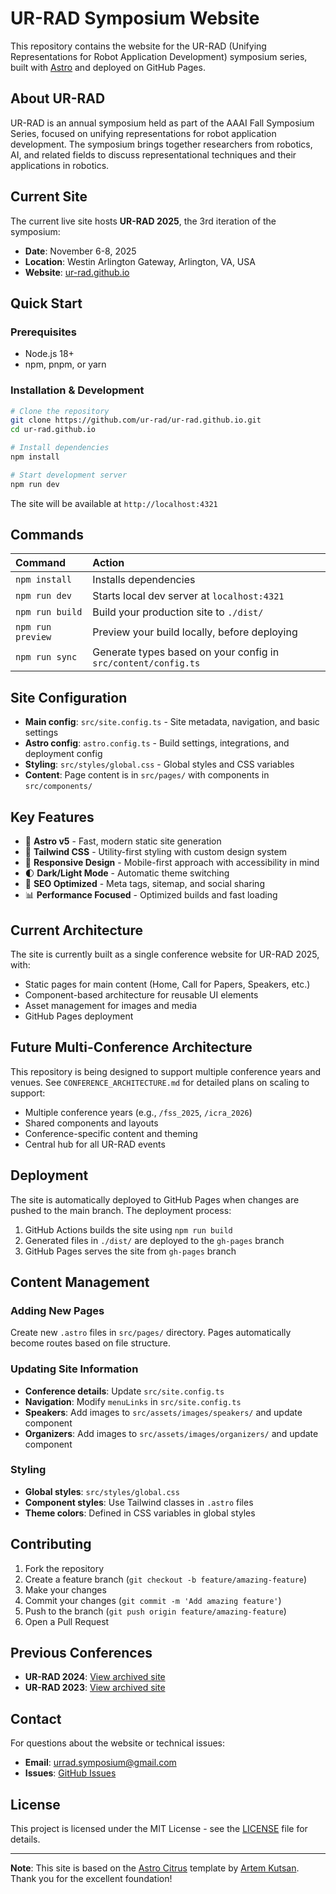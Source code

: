 # UR-RAD Symposium Website

This repository contains the website for the UR-RAD (Unifying Representations for Robot Application Development) symposium series, built with [Astro](https://astro.build/) and deployed on GitHub Pages.

## About UR-RAD

UR-RAD is an annual symposium held as part of the AAAI Fall Symposium Series, focused on unifying representations for robot application development. The symposium brings together researchers from robotics, AI, and related fields to discuss representational techniques and their applications in robotics.

## Current Site

The current live site hosts **UR-RAD 2025**, the 3rd iteration of the symposium:
- **Date**: November 6-8, 2025
- **Location**: Westin Arlington Gateway, Arlington, VA, USA
- **Website**: [ur-rad.github.io](https://ur-rad.github.io)

## Quick Start

### Prerequisites
- Node.js 18+ 
- npm, pnpm, or yarn

### Installation & Development

```bash
# Clone the repository
git clone https://github.com/ur-rad/ur-rad.github.io.git
cd ur-rad.github.io

# Install dependencies
npm install

# Start development server
npm run dev
```

The site will be available at `http://localhost:4321`

## Commands

| Command          | Action                                                         |
| :--------------- | :------------------------------------------------------------- |
| `npm install`    | Installs dependencies                                          |
| `npm run dev`    | Starts local dev server at `localhost:4321`                   |
| `npm run build`  | Build your production site to `./dist/`                       |
| `npm run preview`| Preview your build locally, before deploying                  |
| `npm run sync`   | Generate types based on your config in `src/content/config.ts`|

## Site Configuration

- **Main config**: `src/site.config.ts` - Site metadata, navigation, and basic settings
- **Astro config**: `astro.config.ts` - Build settings, integrations, and deployment config
- **Styling**: `src/styles/global.css` - Global styles and CSS variables
- **Content**: Page content is in `src/pages/` with components in `src/components/`

## Key Features

- 🚀 **Astro v5** - Fast, modern static site generation
- 🎨 **Tailwind CSS** - Utility-first styling with custom design system
- 📱 **Responsive Design** - Mobile-first approach with accessibility in mind
- 🌓 **Dark/Light Mode** - Automatic theme switching
- 📄 **SEO Optimized** - Meta tags, sitemap, and social sharing
- 📊 **Performance Focused** - Optimized builds and fast loading

## Current Architecture

The site is currently built as a single conference website for UR-RAD 2025, with:
- Static pages for main content (Home, Call for Papers, Speakers, etc.)
- Component-based architecture for reusable UI elements
- Asset management for images and media
- GitHub Pages deployment

## Future Multi-Conference Architecture

This repository is being designed to support multiple conference years and venues. See `CONFERENCE_ARCHITECTURE.md` for detailed plans on scaling to support:
- Multiple conference years (e.g., `/fss_2025`, `/icra_2026`)
- Shared components and layouts
- Conference-specific content and theming
- Central hub for all UR-RAD events

## Deployment

The site is automatically deployed to GitHub Pages when changes are pushed to the main branch. The deployment process:

1. GitHub Actions builds the site using `npm run build`
2. Generated files in `./dist/` are deployed to the `gh-pages` branch
3. GitHub Pages serves the site from `gh-pages` branch

## Content Management

### Adding New Pages
Create new `.astro` files in `src/pages/` directory. Pages automatically become routes based on file structure.

### Updating Site Information
- **Conference details**: Update `src/site.config.ts`
- **Navigation**: Modify `menuLinks` in `src/site.config.ts`
- **Speakers**: Add images to `src/assets/images/speakers/` and update component
- **Organizers**: Add images to `src/assets/images/organizers/` and update component

### Styling
- **Global styles**: `src/styles/global.css`
- **Component styles**: Use Tailwind classes in `.astro` files
- **Theme colors**: Defined in CSS variables in global styles

## Contributing

1. Fork the repository
2. Create a feature branch (`git checkout -b feature/amazing-feature`)
3. Make your changes
4. Commit your changes (`git commit -m 'Add amazing feature'`)
5. Push to the branch (`git push origin feature/amazing-feature`)
6. Open a Pull Request

## Previous Conferences

- **UR-RAD 2024**: [View archived site](https://sites.google.com/view/aaai-ur-rad-24-symposium)
- **UR-RAD 2023**: [View archived site](https://sites.google.com/view/aaai-ur-rad-23-symposium)

## Contact

For questions about the website or technical issues:
- **Email**: [urrad.symposium@gmail.com](mailto:urrad.symposium@gmail.com)
- **Issues**: [GitHub Issues](https://github.com/ur-rad/ur-rad.github.io/issues)

## License

This project is licensed under the MIT License - see the [LICENSE](LICENSE) file for details.

---

**Note**: This site is based on the [Astro Citrus](https://github.com/artemkutsan/astro-citrus) template by [Artem Kutsan](https://github.com/artemkutsan). Thank you for the excellent foundation!